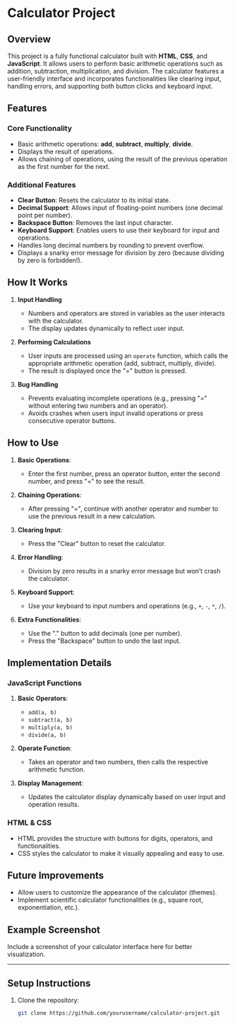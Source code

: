# Calculator Project

## Overview

This project is a fully functional calculator built with **HTML**, **CSS**, and **JavaScript**. It allows users to perform basic arithmetic operations such as addition, subtraction, multiplication, and division. The calculator features a user-friendly interface and incorporates functionalities like clearing input, handling errors, and supporting both button clicks and keyboard input.

## Features

### Core Functionality
- Basic arithmetic operations: **add**, **subtract**, **multiply**, **divide**.
- Displays the result of operations.
- Allows chaining of operations, using the result of the previous operation as the first number for the next.

### Additional Features
- **Clear Button**: Resets the calculator to its initial state.
- **Decimal Support**: Allows input of floating-point numbers (one decimal point per number).
- **Backspace Button**: Removes the last input character.
- **Keyboard Support**: Enables users to use their keyboard for input and operations.
- Handles long decimal numbers by rounding to prevent overflow.
- Displays a snarky error message for division by zero (because dividing by zero is forbidden!).

## How It Works

1. **Input Handling**
   - Numbers and operators are stored in variables as the user interacts with the calculator.
   - The display updates dynamically to reflect user input.

2. **Performing Calculations**
   - User inputs are processed using an `operate` function, which calls the appropriate arithmetic operation (add, subtract, multiply, divide).
   - The result is displayed once the "=" button is pressed.

3. **Bug Handling**
   - Prevents evaluating incomplete operations (e.g., pressing "=" without entering two numbers and an operator).
   - Avoids crashes when users input invalid operations or press consecutive operator buttons.

## How to Use

1. **Basic Operations**:
   - Enter the first number, press an operator button, enter the second number, and press "=" to see the result.

2. **Chaining Operations**:
   - After pressing "=", continue with another operator and number to use the previous result in a new calculation.

3. **Clearing Input**:
   - Press the "Clear" button to reset the calculator.

4. **Error Handling**:
   - Division by zero results in a snarky error message but won’t crash the calculator.

5. **Keyboard Support**:
   - Use your keyboard to input numbers and operations (e.g., `+`, `-`, `*`, `/`).

6. **Extra Functionalities**:
   - Use the "." button to add decimals (one per number).
   - Press the "Backspace" button to undo the last input.

## Implementation Details

### JavaScript Functions
1. **Basic Operators**:
   - `add(a, b)`
   - `subtract(a, b)`
   - `multiply(a, b)`
   - `divide(a, b)`

2. **Operate Function**:
   - Takes an operator and two numbers, then calls the respective arithmetic function.

3. **Display Management**:
   - Updates the calculator display dynamically based on user input and operation results.

### HTML & CSS
- HTML provides the structure with buttons for digits, operators, and functionalities.
- CSS styles the calculator to make it visually appealing and easy to use.

## Future Improvements
- Allow users to customize the appearance of the calculator (themes).
- Implement scientific calculator functionalities (e.g., square root, exponentiation, etc.).

## Example Screenshot
Include a screenshot of your calculator interface here for better visualization.

---

## Setup Instructions
1. Clone the repository:
   ```bash
   git clone https://github.com/yourusername/calculator-project.git
